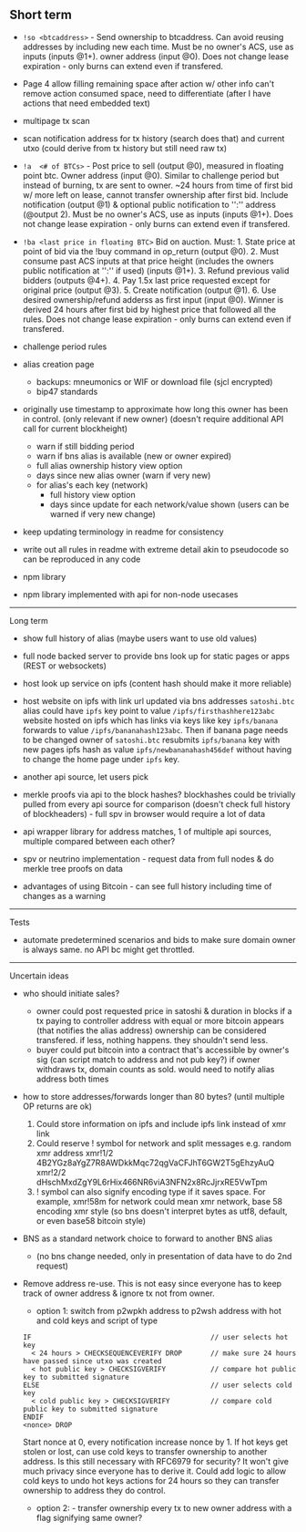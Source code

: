 
## Short term

- `!so <btcaddress>` - Send ownership to btcaddress. Can avoid reusing addresses by including new each time. Must be no owner's ACS, use as inputs (inputs @1+). owner address (input @0). Does not change lease expiration - only burns can extend even if transfered.

- Page 4 allow filling remaining space after action w/ other info
  can't remove action consumed space, need to differentiate
  (after I have actions that need embedded text)

- multipage tx scan



- scan notification address for tx history (search does that) and current utxo (could derive from tx history but still need raw tx)

- `!a  <# of BTCs>` - Post price to sell (output @0), measured in floating point btc. Owner address (input @0). Similar to challenge period but instead of burning, tx are sent to owner. ~24 hours from time of first bid w/ more left on lease, cannot transfer ownership after first bid. Include notification (output @1) & optional public notification to '':'' address (@output 2). Must be no owner's ACS, use as inputs (inputs @1+). Does not change lease expiration - only burns can extend even if transfered.

- `!ba <last price in floating BTC>` Bid on auction. Must: 1. State price at point of bid via the !buy command in op_return (output @0). 2. Must consume past ACS inputs at that price height (includes the owners public notification at '':'' if used) (inputs @1+). 3. Refund previous valid bidders (outputs @4+). 4. Pay 1.5x last price requested except for original price (output @3). 5. Create notification (output @1). 6. Use desired ownership/refund adderss as first input (input @0). Winner is derived 24 hours after first bid by highest price that followed all the rules. Does not change lease expiration - only burns can extend even if transfered.

- challenge period rules

- alias creation page
    - backups: mneumonics or WIF or download file (sjcl encrypted)
    - bip47 standards

- originally use timestamp to approximate how long this owner has been in control. (only relevant if new owner)
  (doesn't require additional API call for current blockheight)
  - warn if still bidding period
  - warn if bns alias is available (new or owner expired)
  - full alias ownership history view option
  - days since new alias owner (warn if very new)
  - for alias's each key (network)
    - full history view option
    - days since update for each network/value shown (users can be warned if very new change)

- keep updating terminology in readme for consistency
- write out all rules in readme with extreme detail akin to pseudocode so can be reproduced in any code

- npm library

- npm library implemented with api for non-node usecases

---
Long term

- show full history of alias (maybe users want to use old values)

- full node backed server to provide bns look up for static pages or apps (REST or websockets)

- host look up service on ipfs (content hash should make it more reliable)

- host website on ipfs with link url updated via bns addresses
  `satoshi.btc` alias could have `ipfs` key point to value `/ipfs/firsthashhere123abc` website hosted on ipfs which has links via keys like key `ipfs/banana` forwards to value `/ipfs/bananahash123abc`. Then if banana page needs to be changed owner of `satoshi.btc` resubmits `ipfs/banana` key with new pages ipfs hash as value `ipfs/newbananahash456def` without having to change the home page under `ipfs` key.

- another api source, let users pick

- merkle proofs via api to the block hashes? blockhashes could be trivially pulled from every api source for comparison (doesn't check full history of blockheaders) - full spv in browser would require a lot of data

- api wrapper library for address matches, 1 of multiple api sources, multiple compared between each other?

- spv or neutrino implementation - request data from full nodes & do merkle tree proofs on data

- advantages of using Bitcoin - can see full history including time of changes as a warning

---
Tests

- automate predetermined scenarios and bids to make sure domain owner is always same. no API bc might get throttled.

---

Uncertain ideas

- who should initiate sales?
  - owner could post requested price in satoshi & duration in blocks
    if a tx paying to controller address with equal or more bitcoin appears (that notifies the alias address) ownership can be considered transfered. if less, nothing happens. they shouldn't send less.
  - buyer could put bitcoin into a contract that's accessible by owner's sig (can script match to address and not pub key?)
    if owner withdraws tx, domain counts as sold. would need to notify alias address both times

- how to store addresses/forwards longer than 80 bytes? (until multiple OP returns are ok)
  1. Could store information on ipfs and include ipfs link instead of xmr link
  2. Could reserve ! symbol for network and split messages e.g. random xmr address
    xmr!1/2 4B2YGz8aYgZ7R8AWDkkMqc72qgVaCFJhT6GW2T5gEhzyAuQ
    xmr!2/2 dHschMxdZgY9L6rHix466NR6viA3NFN2x8RcJjrxRE5VwTpm
  3. ! symbol can also signify encoding type if it saves space. For example,
    xmr!58m for network could mean xmr network, base 58 encoding xmr style (so bns doesn't interpret bytes as utf8, default, or even base58 bitcoin style)


- BNS as a standard network choice to forward to another BNS alias
  - (no bns change needed, only in presentation of data have to do 2nd request)

- Remove address re-use. This is not easy since everyone has to keep track of owner address & ignore tx not from owner.
  - option 1: switch from p2wpkh address to p2wsh address with hot and cold keys and script of type
  ```
  IF                                            // user selects hot key
    < 24 hours > CHECKSEQUENCEVERIFY DROP       // make sure 24 hours have passed since utxo was created
    < hot public key > CHECKSIGVERIFY           // compare hot public key to submitted signature
  ELSE                                          // user selects cold key
    < cold public key > CHECKSIGVERIFY          // compare cold public key to submitted signature
  ENDIF
  <nonce> DROP
  ```
  Start nonce at 0, every notification increase nonce by 1.
  If hot keys get stolen or lost, can use cold keys to transfer ownership to another address.
  Is this still necessary with RFC6979 for security? It won't give much privacy since everyone has to derive it.
  Could add logic to allow cold keys to undo hot keys actions for 24 hours so they can transfer ownership to address they do control.

  - option 2: - transfer ownership every tx to new owner address with a flag signifying same owner?
